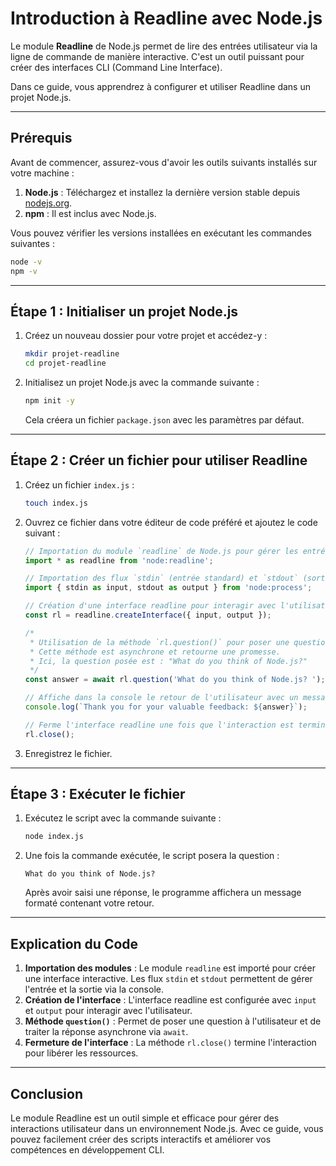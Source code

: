 # Introduction à Readline avec Node.js

Le module **Readline** de Node.js permet de lire des entrées utilisateur via la ligne de commande de manière interactive. C'est un outil puissant pour créer des interfaces CLI (Command Line Interface).

Dans ce guide, vous apprendrez à configurer et utiliser Readline dans un projet Node.js.

---

## Prérequis

Avant de commencer, assurez-vous d'avoir les outils suivants installés sur votre machine :

1. **Node.js** : Téléchargez et installez la dernière version stable depuis [nodejs.org](https://nodejs.org/).
2. **npm** : Il est inclus avec Node.js.

Vous pouvez vérifier les versions installées en exécutant les commandes suivantes :

```bash
node -v
npm -v
```

---

## Étape 1 : Initialiser un projet Node.js

1. Créez un nouveau dossier pour votre projet et accédez-y :

   ```bash
   mkdir projet-readline
   cd projet-readline
   ```

2. Initialisez un projet Node.js avec la commande suivante :

   ```bash
   npm init -y
   ```

   Cela créera un fichier `package.json` avec les paramètres par défaut.

---

## Étape 2 : Créer un fichier pour utiliser Readline

1. Créez un fichier `index.js` :

   ```bash
   touch index.js
   ```

2. Ouvrez ce fichier dans votre éditeur de code préféré et ajoutez le code suivant :

   ```javascript
   // Importation du module `readline` de Node.js pour gérer les entrées utilisateur via la ligne de commande
   import * as readline from 'node:readline';

   // Importation des flux `stdin` (entrée standard) et `stdout` (sortie standard) à partir du module `process`
   import { stdin as input, stdout as output } from 'node:process';

   // Création d'une interface readline pour interagir avec l'utilisateur via la ligne de commande
   const rl = readline.createInterface({ input, output });

   /*
    * Utilisation de la méthode `rl.question()` pour poser une question à l'utilisateur.
    * Cette méthode est asynchrone et retourne une promesse.
    * Ici, la question posée est : "What do you think of Node.js?"
    */
   const answer = await rl.question('What do you think of Node.js? ');

   // Affiche dans la console le retour de l'utilisateur avec un message formaté
   console.log(`Thank you for your valuable feedback: ${answer}`);

   // Ferme l'interface readline une fois que l'interaction est terminée
   rl.close();
   ```

3. Enregistrez le fichier.

---

## Étape 3 : Exécuter le fichier

1. Exécutez le script avec la commande suivante :

   ```bash
   node index.js
   ```

2. Une fois la commande exécutée, le script posera la question :

   ```
   What do you think of Node.js?
   ```

   Après avoir saisi une réponse, le programme affichera un message formaté contenant votre retour.

---

## Explication du Code

1. **Importation des modules** : Le module `readline` est importé pour créer une interface interactive. Les flux `stdin` et `stdout` permettent de gérer l'entrée et la sortie via la console.
2. **Création de l'interface** : L'interface readline est configurée avec `input` et `output` pour interagir avec l'utilisateur.
3. **Méthode `question()`** : Permet de poser une question à l'utilisateur et de traiter la réponse asynchrone via `await`.
4. **Fermeture de l'interface** : La méthode `rl.close()` termine l'interaction pour libérer les ressources.

---

## Conclusion

Le module Readline est un outil simple et efficace pour gérer des interactions utilisateur dans un environnement Node.js. Avec ce guide, vous pouvez facilement créer des scripts interactifs et améliorer vos compétences en développement CLI.
